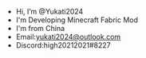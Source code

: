 -  Hi, I’m @Yukati2024
-  I'm Developing Minecraft Fabric Mod
-  I'm from China
-  Email:yukati2024@outlook.com
-  Discord:high20212021#8227
